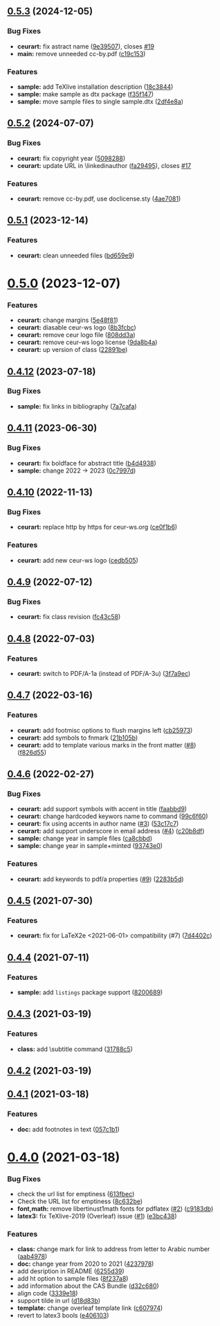 ## [0.5.3](https://github.com/yamadharma/ceurart/compare/v0.5.2...v0.5.3) (2024-12-05)


### Bug Fixes

* **ceurart:** fix astract name ([9e39507](https://github.com/yamadharma/ceurart/commit/9e395071fd9171cf9021c9886c3f96f323c902bc)), closes [#19](https://github.com/yamadharma/ceurart/issues/19)
* **main:** remove unneeded cc-by.pdf ([c19c153](https://github.com/yamadharma/ceurart/commit/c19c153f5e1801d79f38bee6d00d93367fe3152f))


### Features

* **sample:** add TeXlive installation description ([18c3844](https://github.com/yamadharma/ceurart/commit/18c384468e1c0be95e1936443c5d51b139e8726f))
* **sample:** make sample as dtx package ([f35f147](https://github.com/yamadharma/ceurart/commit/f35f1472c65d8928ed9e04aadc2b52823f6dcadb))
* **sample:** move sample files to single sample.dtx ([2df4e8a](https://github.com/yamadharma/ceurart/commit/2df4e8ac87b2b258f9d179fa001544c7ad5cd759))



## [0.5.2](https://github.com/yamadharma/ceurart/compare/v0.5.1...v0.5.2) (2024-07-07)


### Bug Fixes

* **ceurart:** fix copyright year ([5098288](https://github.com/yamadharma/ceurart/commit/509828845a9467309690b1e9946c863f44d88ce3))
* **ceurart:** update URL in \linkedinauthor ([fa29495](https://github.com/yamadharma/ceurart/commit/fa29495fff8f5585d90f347587b067d0d4dbd7c6)), closes [#17](https://github.com/yamadharma/ceurart/issues/17)


### Features

* **ceurart:** remove cc-by.pdf, use doclicense.sty ([4ae7081](https://github.com/yamadharma/ceurart/commit/4ae7081a85a4f4a1176d9362772088fa27873efc))



## [0.5.1](https://github.com/yamadharma/ceurart/compare/v0.5.0...v0.5.1) (2023-12-14)


### Features

* **ceurart:** clean unneeded files ([bd659e9](https://github.com/yamadharma/ceurart/commit/bd659e990eb0ef8191d0e987f1683686f07e05de))



# [0.5.0](https://github.com/yamadharma/ceurart/compare/v0.4.12...v0.5.0) (2023-12-07)


### Features

* **ceurart:** change margins ([5e48f81](https://github.com/yamadharma/ceurart/commit/5e48f81519876becf3440c29cdef968fa71a947a))
* **ceurart:** diasable ceur-ws logo ([8b3fcbc](https://github.com/yamadharma/ceurart/commit/8b3fcbc9e871fdcbe5e3c1f8dbed8dc40130be95))
* **ceurart:** remove ceur logo file ([808dd3a](https://github.com/yamadharma/ceurart/commit/808dd3a4a63dfe9d197982bf45b17f564edc717d))
* **ceurart:** remove ceur-ws logo license ([9da8b4a](https://github.com/yamadharma/ceurart/commit/9da8b4a8c5b2fbe408d1a265eb5ba0e70c333906))
* **ceurart:** up version of class ([22891be](https://github.com/yamadharma/ceurart/commit/22891be73130df718866ed2303b8937628140891))



## [0.4.12](https://github.com/yamadharma/ceurart/compare/v0.4.11...v0.4.12) (2023-07-18)


### Bug Fixes

* **sample:** fix links in bibliography ([7a7cafa](https://github.com/yamadharma/ceurart/commit/7a7cafaf24efa434c0842a64f0a81d30ae682dd1))



## [0.4.11](https://github.com/yamadharma/ceurart/compare/v0.4.10...v0.4.11) (2023-06-30)


### Bug Fixes

* **ceurart:** fix boldface for abstract title ([b4d4938](https://github.com/yamadharma/ceurart/commit/b4d4938790716586f2f8d29135ddfd6285b75805))
* **sample:** change 2022 -\> 2023 ([0c7997d](https://github.com/yamadharma/ceurart/commit/0c7997d4fb40a35078975abf32481cea4fa7f2ea))



## [0.4.10](https://github.com/yamadharma/ceurart/compare/v0.4.9...v0.4.10) (2022-11-13)


### Bug Fixes

* **ceurart:** replace http by https for ceur-ws.org ([ce0f1b6](https://github.com/yamadharma/ceurart/commit/ce0f1b6b80fca88c28711ee756d5b1e4faf3fe52))


### Features

* **ceurart:** add new ceur-ws logo ([cedb505](https://github.com/yamadharma/ceurart/commit/cedb505949e61958db29967f7bb353fec52f54f3))



## [0.4.9](https://github.com/yamadharma/ceurart/compare/v0.4.8...v0.4.9) (2022-07-12)


### Bug Fixes

* **ceurart:** fix class revision ([fc43c58](https://github.com/yamadharma/ceurart/commit/fc43c58f7512ea08680f98edc8135f0ac17be038))



## [0.4.8](https://github.com/yamadharma/ceurart/compare/v0.4.7...v0.4.8) (2022-07-03)


### Features

* **ceurart:** switch to PDF/A-1a (instead of PDF/A-3u) ([3f7a9ec](https://github.com/yamadharma/ceurart/commit/3f7a9ece326b46b7c1585082b2d6ce47df739552))



## [0.4.7](https://github.com/yamadharma/ceurart/compare/v0.4.6...v0.4.7) (2022-03-16)


### Features

* **ceurart:** add footmisc options to flush margins left ([cb25973](https://github.com/yamadharma/ceurart/commit/cb2597324bef7829091e282e777b04a1bef2d7f8))
* **ceurart:** add symbols to fnmark ([21b105b](https://github.com/yamadharma/ceurart/commit/21b105b5d227035cd6ebf03717a73b12f8cb66f7))
* **ceurart:** add to template various marks in the front matter ([#8](https://github.com/yamadharma/ceurart/issues/8)) ([f826d55](https://github.com/yamadharma/ceurart/commit/f826d5509fd2581864263bd9fdce49b3e6cc8ccf))



## [0.4.6](https://github.com/yamadharma/ceurart/compare/v0.4.5...v0.4.6) (2022-02-27)


### Bug Fixes

* **ceurart:** add support symbols with accent in title ([faabbd9](https://github.com/yamadharma/ceurart/commit/faabbd9e5be971fdcff4062c0e0f2fd840f7a7c8))
* **ceurart:** change hardcoded keywors name to command ([99c6f60](https://github.com/yamadharma/ceurart/commit/99c6f60a2fd601fe199c9805c698fc9d432eac54))
* **ceurart:** fix using accents in author name ([#3](https://github.com/yamadharma/ceurart/issues/3)) ([53c17c7](https://github.com/yamadharma/ceurart/commit/53c17c7bb4ba9f0fd45dfceff93a0830b5f17b67))
* **ceurart:** add support underscore in email address ([#4](https://github.com/yamadharma/ceurart/issues/4)) ([c20b8df](https://github.com/yamadharma/ceurart/commit/c20b8df3ea42e56905efe8deff956a1512c6174e))
* **sample:** change year in sample files ([ca8cbbd](https://github.com/yamadharma/ceurart/commit/ca8cbbd4210a4c5adc28e9e22232adbdf6173bb0))
* **sample:** change year in sample+minted ([93743e0](https://github.com/yamadharma/ceurart/commit/93743e0f3d7e1055431d7a03232006f7693ee184))


### Features

* **ceurart:** add keywords to pdf/a properties ([#9](https://github.com/yamadharma/ceurart/issues/9)) ([2283b5d](https://github.com/yamadharma/ceurart/commit/2283b5dffccd3472eb25894e125b19516bba927e))



## [0.4.5](https://github.com/yamadharma/ceurart/compare/v0.4.4...v0.4.5) (2021-07-30)


### Features

* **ceurart:** fix for LaTeX2e <2021-06-01> compatibility (#7) ([7d4402c](https://github.com/yamadharma/ceurart/commit/7d4402c3dd1197ed50b274dbef0a5a8ce508135f))



## [0.4.4](https://github.com/yamadharma/ceurart/compare/v0.4.3...v0.4.4) (2021-07-11)


### Features

* **sample:** add `listings` package support ([8200689](https://github.com/yamadharma/ceurart/commit/820068965c5ce72ae313c01a819cce66ea493b59))



## [0.4.3](https://github.com/yamadharma/ceurart/compare/v0.4.2...v0.4.3) (2021-03-19)


### Features

* **class:** add \subtitle command ([31788c5](https://github.com/yamadharma/ceurart/commit/31788c5a52be1ce014cbb02a1ed46138784b28ad))



## [0.4.2](https://github.com/yamadharma/ceurart/compare/v0.4.1...v0.4.2) (2021-03-19)



## [0.4.1](https://github.com/yamadharma/ceurart/compare/v0.4.0...v0.4.1) (2021-03-18)


### Features

* **doc:** add footnotes in text ([057c1b1](https://github.com/yamadharma/ceurart/commit/057c1b1386e6dbfb70a949f12e49d8ebf8e2f876))



# [0.4.0](https://github.com/yamadharma/ceurart/compare/v0.3.8...v0.4.0) (2021-03-18)


### Bug Fixes

* check the url list for emptiness ([613fbec](https://github.com/yamadharma/ceurart/commit/613fbec45921f55720b1dac3cb3e311d2d16df03))
* Check the URL list for emptiness ([8c632be](https://github.com/yamadharma/ceurart/commit/8c632bef2e956d9169970c80a13d762d0437f58d))
* **font,math:** remove libertinust1math fonts for pdflatex ([#2](https://github.com/yamadharma/ceurart/issues/2)) ([c9183db](https://github.com/yamadharma/ceurart/commit/c9183db81e95446a0c6356a99a3f5754deaaaa5d))
* **latex3:** fix TeXlive-2019 (Overleaf) issue ([#1](https://github.com/yamadharma/ceurart/issues/1)) ([e3bc438](https://github.com/yamadharma/ceurart/commit/e3bc438841e1ec42122ceb6bf03db42f9fe75baa))


### Features

* **class:** change mark for link to address from letter to Arabic number ([aab4978](https://github.com/yamadharma/ceurart/commit/aab4978a0dd9d2a7cf3e99bf0ebbe05d477c8c9c))
* **doc:** change year from 2020 to 2021 ([4237978](https://github.com/yamadharma/ceurart/commit/42379783a42f3469697a3b72b79b22df3d12f18b))
* add desription in README ([6255d39](https://github.com/yamadharma/ceurart/commit/6255d39a5b5cf72f957226748fb52184d1755cac))
* add ht option to sample files ([8f237a8](https://github.com/yamadharma/ceurart/commit/8f237a84ba07ebe3a87669c25e35db09da4b3e87))
* add information about the CAS Bundle ([d32c680](https://github.com/yamadharma/ceurart/commit/d32c68099f0a8fa2f6ee4342c0671081293a9095))
* align code ([3339e18](https://github.com/yamadharma/ceurart/commit/3339e18bcd32e18c7e1f6a858db9658e1ee6d008))
* support tilde in url ([d18d83b](https://github.com/yamadharma/ceurart/commit/d18d83b41a353130719ed3d9069c8249d1f75fc9))
* **template:** change overleaf template link ([c607974](https://github.com/yamadharma/ceurart/commit/c607974df986c23c489af10cf9dc82a494d4008d))
* revert to latex3 bools ([e406103](https://github.com/yamadharma/ceurart/commit/e4061030763edfe491a3e75f61c6d861d4baeb95))

